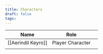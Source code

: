 ```yaml
---
title: Characters
draft: false
tags:
---
```


| Name         | Role             |     |
| ------------ | ---------------- | --- |
| [[Aerindil Keyro]] | Player Character |     |
|              |                  |     |
